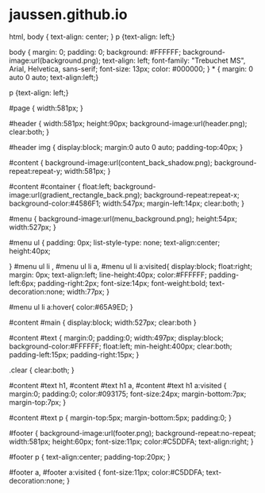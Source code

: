 # jaussen.github.io

html, body {
text-align: center;
}
p {text-align: left;}

body {
	margin: 0;
	padding: 0;
	background: #FFFFFF;
	background-image:url(background.png);
	text-align: left;
	font-family: "Trebuchet MS", Arial, Helvetica, sans-serif;
	font-size: 13px;
	color: #000000;
}
*
{
  margin: 0 auto 0 auto;
 text-align:left;}

p {text-align: left;}

#page
{
  width:581px;
}

#header
{
width:581px;
height:90px;
background-image:url(header.png);
clear:both;
}

#header img
{
display:block;
margin:0 auto 0 auto;
padding-top:40px;
}


#content
{
background-image:url(content_back_shadow.png);
background-repeat:repeat-y;
width:581px;
}

#content #container
{
float:left;
background-image:url(gradient_rectangle_back.png);
background-repeat:repeat-x;
background-color:#4586F1;
width:547px;
margin-left:14px;
clear:both;
}

#menu
{
background-image:url(menu_background.png);
height:54px;
width:527px;
}

#menu ul {
	padding: 0px;
	list-style-type: none;
	text-align:center;
	height:40px;

}
#menu ul li , #menu ul li a, #menu ul li a:visited{
	display:block;
	float:right;
	margin: 0px;
	text-align:left;
	line-height:40px;
	color:#FFFFFF;
	padding-left:6px;
	padding-right:2px;
	font-size:14px;
	font-weight:bold;
	text-decoration:none;
	width:77px;
}


#menu ul li a:hover{
color:#65A9ED;
}

#content #main
{
display:block;
width:527px;
clear:both
}

#content #text
{
margin:0;
padding:0;
width:497px;
display:block;
background-color:#FFFFFF;
float:left;
min-height:400px;
clear:both;
padding-left:15px;
padding-right:15px;
}

.clear {
    clear:both;
  }


#content #text h1, #content #text h1 a, #content #text h1 a:visited
{
margin:0;
padding:0;
color:#093175;
font-size:24px;
margin-bottom:7px;
margin-top:7px;
}

#content #text p
{
margin-top:5px;
margin-bottom:5px;
padding:0;
}


#footer
{
background-image:url(footer.png);
background-repeat:no-repeat;
width:581px;
height:60px;
font-size:11px;
color:#C5DDFA;
text-align:right;
}

#footer p
{
text-align:center;
padding-top:20px;
}

#footer a, #footer a:visited
{
font-size:11px;
color:#C5DDFA;
text-decoration:none;
}
